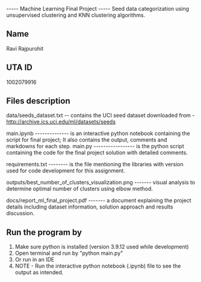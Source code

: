 ----- Machine Learning Final Project -----
Seed data categorization using unsupervised clustering and KNN clustering algorithms.

Name
----
Ravi Rajpurohit

UTA ID
------
1002079916

Files description
-----------------

data/seeds_dataset.txt -- contains the UCI seed dataset downloaded from - http://archive.ics.uci.edu/ml/datasets/seeds

main.ipynb -------------- is an interactive python notebook containing the script for final project; 
                          It also contains the output, comments and markdowns for each step.
main.py ----------------- is the python script containing the code for the final project solution with detailed comments.

requirements.txt -------- is the file mentioning the libraries with version used for code development for this assignment.

outputs/best_number_of_clusters_visualization.png ------- visual analysis to determine optimal number of clusters using elbow method.

docs/report_ml_final_project.pdf ------- a document explaining the project details including dataset information, solution approach and results discussion.

Run the program by
------------------
1. Make sure python is installed (version 3.9.12 used while development)
2. Open terminal and run by "python main.py"
3. Or run in an IDE
4. NOTE - Run the interactive python notebook (.ipynb) file to see the output as intended.